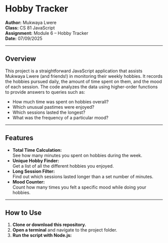 # Hobby Tracker

**Author:** Mukwaya Lwere  
**Class:** CS 81 JavaScript  
**Assignment:** Module 6 – Hobby Tracker  
**Date:** 07/09/2025

---

## Overview

This project is a straightforward JavaScript application that assists Mukwaya Lwere (and friends!) in monitoring their weekly hobbies. It records the hobbies pursued daily, the amount of time spent on them, and the mood of each session. The code analyzes the data using higher-order functions to provide answers to queries such as: 
- How much time was spent on hobbies overall?
- Which unusual pastimes were enjoyed?
- Which sessions lasted the longest?
- What was the frequency of a particular mood?

---

## Features

- **Total Time Calculation:**  
  See how many minutes you spent on hobbies during the week.
- **Unique Hobby Finder:**  
  Get a list of all the different hobbies you enjoyed.
- **Long Session Filter:**  
  Find out which sessions lasted longer than a set number of minutes.
- **Mood Counter:**  
  Count how many times you felt a specific mood while doing your hobbies.

---

## How to Use

1. **Clone or download this repository.**
2. **Open a terminal** and navigate to the project folder.
3. **Run the script with Node.js:**
